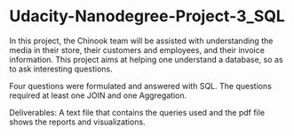 # Udacity-Nanodegree-Project-3_SQL

In this project, the Chinook team will be assisted with understanding the media in their store, their customers and employees, and their invoice information. This project aims at helping one understand a database, so as to ask interesting questions.

Four questions were formulated and answered with SQL. The questions required at least one JOIN and one Aggregation.

Deliverables: A text file that contains the queries used and the pdf file shows the reports and visualizations. 
